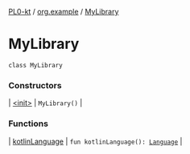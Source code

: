 [PL0-kt](../../index.md) / [org.example](../index.md) / [MyLibrary](./index.md)

# MyLibrary

`class MyLibrary`

### Constructors

| [&lt;init&gt;](-init-.md) | `MyLibrary()` |

### Functions

| [kotlinLanguage](kotlin-language.md) | `fun kotlinLanguage(): `[`Language`](../-language/index.md) |

